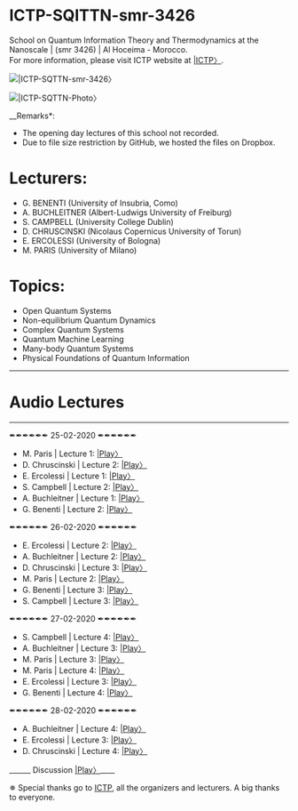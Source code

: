 # ICTP-SQITTN-smr-3426
School on Quantum Information Theory and Thermodynamics at the Nanoscale | (smr 3426) | Al Hoceima - Morocco.  
For more information, please visit ICTP website at [|ICTP〉](http://indico.ictp.it/event/9023/).


![|ICTP-SQTTN-smr-3426〉](https://raw.githubusercontent.com/etriZiko/ICTP-SQTTN-smr-3426/master/SQITTN.png) 



![|ICTP-SQTTN-Photo〉](https://raw.githubusercontent.com/etriZiko/ICTP-SQITTN-smr-3426/master/SchoolPhoto.JPG)


__Remarks*:

- The opening day lectures of this school not recorded.
- Due to file size restriction by GitHub, we hosted the files on Dropbox.


# Lecturers:
- G. BENENTI (University of Insubria, Como)
- A. BUCHLEITNER (Albert-Ludwigs University of Freiburg)
- S. CAMPBELL (University College Dublin)
- D. CHRUSCINSKI (Nicolaus Copernicus University of Torun)
- E. ERCOLESSI (University of Bologna)
- M. PARIS (University of Milano)

# Topics:
- Open Quantum Systems
- Non-equilibrium Quantum Dynamics
- Complex Quantum Systems
- Quantum Machine Learning
- Many-body Quantum Systems
- Physical Foundations of Quantum Information
-----------------------------------------------------------------------------
#                                  Audio Lectures
-----------------------------------------------------------------------------
✒✒✒✒✒✒ 25-02-2020 ✒✒✒✒✒✒


- M. Paris | Lecture 1:  [|Play〉](https://www.dropbox.com/s/vxwrtwvrtrzj86p/ICTP-SQITTN-M.%20Paris_L1.mp3?dl=0)
- D. Chruscinski | Lecture 2:  [|Play〉](https://www.dropbox.com/s/a250hzgeu602jn2/ICTP-SQITTN-D.%20Chruscinski_L2.mp3?dl=0)
- E. Ercolessi | Lecture 1: [|Play〉](https://www.dropbox.com/s/zk97fir2iociu09/ICTP-SQITTN-E.%20Ercolessi_L1.mp3?dl=0)
- S. Campbell | Lecture 2: [|Play〉](https://www.dropbox.com/s/b3n9nfb5knwhmsi/ICTP-SQITTN-S.%20Campbell_L2.mp3?dl=0)
- A. Buchleitner | Lecture 1:  [|Play〉](https://www.dropbox.com/s/fjlgipuw822lt82/ICTP-SQITTN-A.%20Buchleitner_L1.mp3?dl=0)
- G. Benenti | Lecture 2: [|Play〉](https://www.dropbox.com/s/t6hgg2w7gyaicoj/ICTP-SQITTN-G%20Benneti_L2.mp3?dl=0)


✒✒✒✒✒✒ 26-02-2020 ✒✒✒✒✒✒


- E. Ercolessi | Lecture 2: [|Play〉](https://www.dropbox.com/s/1wc59cxgk7rvmoi/ICTP-SQITTN-E.%20Ercolessi_L2.mp3?dl=0)
- A. Buchleitner | Lecture 2:  [|Play〉](https://www.dropbox.com/s/qahn7u3120v8dcx/ICTP-SQITTN-A.%20Buchleitner_L2.mp3?dl=0)
- D. Chruscinski | Lecture 3:  [|Play〉](https://www.dropbox.com/s/oepzeyskwm85wv5/ICTP-SQITTN-D.%20Chruscinski_L3.mp3?dl=0)
- M. Paris | Lecture 2:  [|Play〉](https://www.dropbox.com/s/a29jcryf75q56qs/ICTP-SQITTN-M.%20Paris_L2.mp3?dl=0)
- G. Benenti | Lecture 3:  [|Play〉](https://www.dropbox.com/s/ehnvqa02fy3dee7/ICTP-SQITTN-G%20Benneti_L3.mp3?dl=0)
- S. Campbell | Lecture 3: [|Play〉](https://www.dropbox.com/s/cogplfz2gar9yg2/ICTP-SQITTN-S.%20Campbell_L3.mp3?dl=0)


✒✒✒✒✒✒ 27-02-2020 ✒✒✒✒✒✒


- S. Campbell | Lecture 4: [|Play〉](https://www.dropbox.com/s/gsuui0zlc1op2ga/ICTP-SQITTN-M.%20Paris_L4.mp3?dl=0)
- A. Buchleitner | Lecture 3: [|Play〉](https://www.dropbox.com/s/21u2z4s28s54xl9/ICTP-SQITTN-A.%20Buchleitner_L3.mp3?dl=0)
- M. Paris | Lecture 3:  [|Play〉](https://www.dropbox.com/s/tkdoaarpz5ywlfx/ICTP-SQITTN-M.%20Paris_L3.mp3?dl=0)
- M. Paris | Lecture 4:  [|Play〉](https://www.dropbox.com/s/gsuui0zlc1op2ga/ICTP-SQITTN-M.%20Paris_L4.mp3?dl=0)
- E. Ercolessi | Lecture 3: [|Play〉](https://www.dropbox.com/s/1njddhybaeery33/ICTP-SQITTN-E.%20Ercolessi_L3.mp3?dl=0)
- G. Benenti | Lecture 4: [|Play〉](https://www.dropbox.com/s/x6qyjx7tq2t9w03/ICTP-SQITTN-G%20Benneti_L4.mp3?dl=0)


✒✒✒✒✒✒ 28-02-2020 ✒✒✒✒✒✒


- A. Buchleitner | Lecture 4: [|Play〉](https://www.dropbox.com/s/19v5md57g6shrom/ICTP-SQITTN-A.%20Buchleitner_L4.mp3?dl=0)
- E. Ercolessi | Lecture 3: [|Play〉](https://www.dropbox.com/s/5hyftfvm02sir7d/ICTP-SQITTN-E.%20Ercolessi_L4.mp3?dl=0)
- D. Chruscinski | Lecture 4: [|Play〉](https://www.dropbox.com/s/85q8l4libzvgyh9/ICTP-SQITTN-D.%20Chruscinski_L4.mp3?dl=0)

______ Discussion [|Play〉](https://www.dropbox.com/s/lesgaer8a8tx879/Discussion.mp3?dl=0)____



✵ Special thanks go to [ICTP](https://www.ictp.it/), all the organizers and lecturers. A big thanks to everyone.
